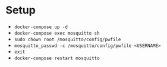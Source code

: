 # Setup
 - `docker-compose up -d` 
 - `docker-compose exec mosquitto sh`
 - `sudo chown root /mosquitto/config/pwfile`
 - `mosquitto_passwd -c /mosquitto/config/pwfile <USERNAME>`
 - `exit`
 - `docker-compose restart mosquitto`
